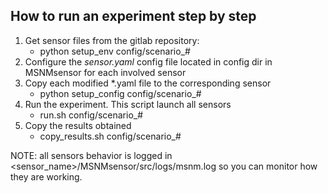 How to run an experiment step by step
-------------------------------------

1. Get sensor files from the gitlab repository: 
	* python setup_env config/scenario_#
2. Configure the *sensor.yaml* config file located in config dir in MSNMsensor for each involved sensor
3. Copy each modified *.yaml file to the corresponding sensor 
	* python setup_config config/scenario_#
4. Run the experiment. This script launch all sensors 
	* run.sh config/scenario_#
5. Copy the results obtained
	* copy_results.sh config/scenario_#

NOTE: all sensors behavior is logged in <sensor_name>/MSNMsensor/src/logs/msnm.log so you can monitor
how they are working.
